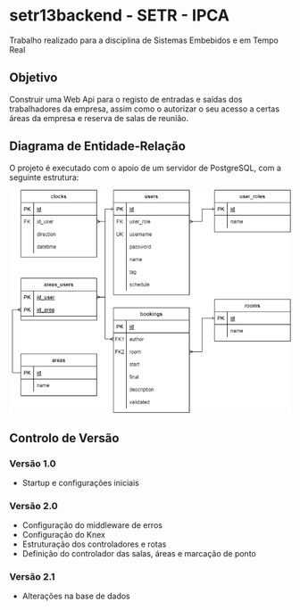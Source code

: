 # setr13backend - SETR - IPCA
Trabalho realizado para a disciplina de Sistemas Embebidos e em Tempo Real

## Objetivo
Construir uma Web Api para o registo de entradas e saídas dos trabalhadores da empresa, assim como o autorizar o seu acesso a certas áreas da empresa e reserva de salas de reunião.

## Diagrama de Entidade-Relação
O projeto é executado com o apoio de um servidor de PostgreSQL, com a seguinte estrutura:

![Diagrama de Entidade-Relação](models/setr.drawio.png)

## Controlo de Versão
### Versão 1.0
- Startup e configurações iniciais

### Versão 2.0
- Configuração do middleware de erros
- Configuração do Knex
- Estruturação dos controladores e rotas
- Definição do controlador das salas, áreas e marcação de ponto

### Versão 2.1
- Alterações na base de dados